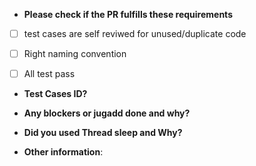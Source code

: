 * **Please check if the PR fulfills these requirements**
- [ ] test cases are self reviwed for unused/duplicate code
- [ ] Right naming convention
- [ ] All test pass


* **Test Cases ID?**



* **Any blockers or jugadd done and why?**



* **Did you used Thread sleep and Why?**


* **Other information**:
